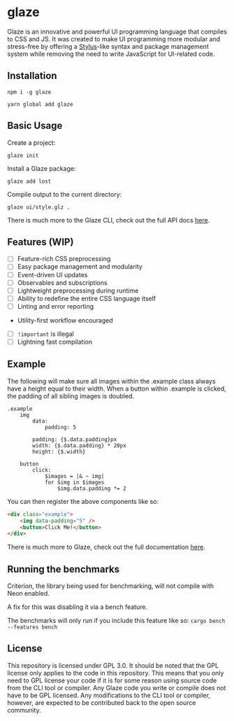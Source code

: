 # glaze

Glaze is an innovative and powerful UI programming language that compiles to CSS and JS. It was created to make UI programming more modular and stress-free by offering a [Stylus](https://github.com/stylus/stylus)-like syntax and package management system while removing the need to write JavaScript for UI-related code.

## Installation

`npm i -g glaze`

`yarn global add glaze`

## Basic Usage

Create a project:

`glaze init`

Install a Glaze package:

`glaze add lost`

Compile output to the current directory:

`glaze ui/style.glz .`

There is much more to the Glaze CLI, check out the full API docs [here](https://glaze.dev/api/cli).

## Features (WIP)

- [ ] Feature-rich CSS preprocessing
- [ ] Easy package management and modularity
- [ ] Event-driven UI updates
- [ ] Observables and subscriptions
- [ ] Lightweight preprocessing during runtime
- [ ] Ability to redefine the entire CSS language itself
- [ ] Linting and error reporting
- Utility-first workflow encouraged
- [ ] `!important` is illegal
- [ ] Lightning fast compilation

## Example

The following will make sure all images within the .example class always have a height equal to their width. When a button within .example is clicked, the padding of all sibling images is doubled.

```glaze
.example
	img
		data:
			padding: 5

		padding: {$.data.padding}px
		width: {$.data.padding} * 20px
		height: {$.width}

	button
		click:
			$images = |& ~ img|
			for $img in $images
				$img.data.padding *= 2
```

You can then register the above components like so:

```html
<div class="example">
	<img data-padding="5" />
	<button>Click Me!</button>
</div>
```

There is much more to Glaze, check out the full documentation [here](https://glaze.dev/docs).

## Running the benchmarks

Criterion, the library being used for benchmarking, will not compile with Neon enabled.

A fix for this was disabling it via a bench feature.

The benchmarks will only run if you include this feature like so: `cargo bench --features bench`

## License

This repository is licensed under GPL 3.0. It should be noted that the GPL license only applies to the code in this repository. This means that you only need to GPL license your code if it is for some reason using source code from the CLI tool or compiler. Any Glaze code you write or compile does not have to be GPL licensed. Any modifications to the CLI tool or compiler, however, are expected to be contributed back to the open source community.
